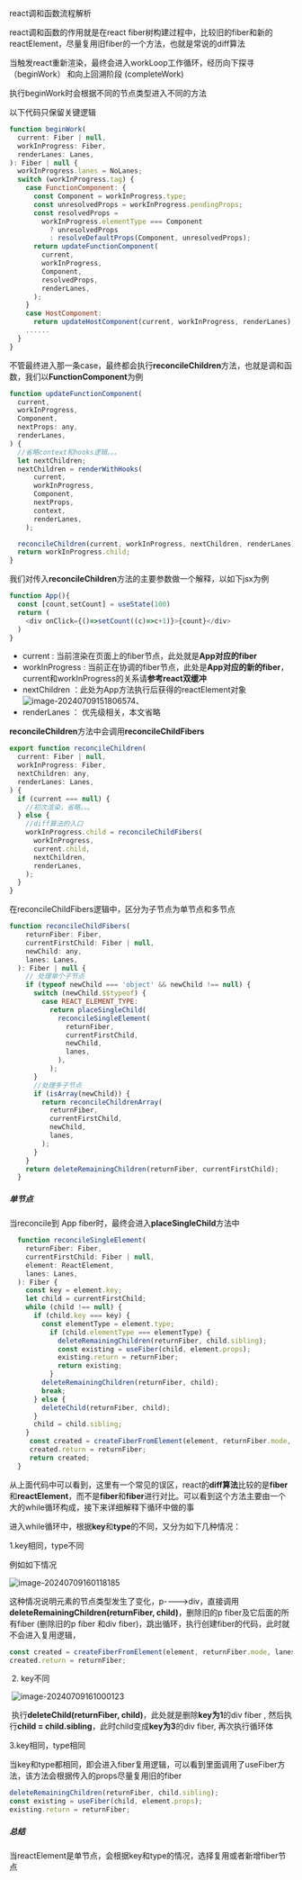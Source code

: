 react调和函数流程解析

react调和函数的作用就是在react fiber树构建过程中，比较旧的fiber和新的reactElement，尽量复用旧fiber的一个方法，也就是常说的diff算法



当触发react重新渲染，最终会进入workLoop工作循环，经历向下探寻（beginWork） 和向上回溯阶段 (completeWork)

执行beginWork时会根据不同的节点类型进入不同的方法

以下代码只保留关键逻辑

```javascript
function beginWork(
  current: Fiber | null,
  workInProgress: Fiber,
  renderLanes: Lanes,
): Fiber | null {
  workInProgress.lanes = NoLanes;
  switch (workInProgress.tag) {
    case FunctionComponent: {
      const Component = workInProgress.type;
      const unresolvedProps = workInProgress.pendingProps;
      const resolvedProps =
        workInProgress.elementType === Component
          ? unresolvedProps
          : resolveDefaultProps(Component, unresolvedProps);
      return updateFunctionComponent(
        current,
        workInProgress,
        Component,
        resolvedProps,
        renderLanes,
      );
    }
    case HostComponent:
      return updateHostComponent(current, workInProgress, renderLanes);
    ......      
  }
}
```

不管最终进入那一条case，最终都会执行**reconcileChildren**方法，也就是调和函数，我们以**FunctionComponent**为例

```js
function updateFunctionComponent(
  current,
  workInProgress,
  Component,
  nextProps: any,
  renderLanes,
) {
  //省略context和hooks逻辑。。。
  let nextChildren;
  nextChildren = renderWithHooks(
      current,
      workInProgress,
      Component,
      nextProps,
      context,
      renderLanes,
    );

  reconcileChildren(current, workInProgress, nextChildren, renderLanes);
  return workInProgress.child;
}
```

我们对传入**reconcileChildren**方法的主要参数做一个解释，以如下jsx为例

```js
function App(){
  const [count,setCount] = useState(100)
  return (
    <div onClick={()=>setCount((c)=>c+1)}>{count}</div>
  )
}
```

- current : 当前渲染在页面上的fiber节点，此处就是**App对应的fiber**
- workInProgress : 当前正在协调的fiber节点，此处是**App对应的新的fiber**，current和workInProgress的关系请**参考react双缓冲**
- nextChildren ：此处为App方法执行后获得的reactElement对象![image-20240709151806574](/images/image-20240709151806574.png)、
- renderLanes ： 优先级相关，本文省略



**reconcileChildren**方法中会调用**reconcileChildFibers**

```js
export function reconcileChildren(
  current: Fiber | null,
  workInProgress: Fiber,
  nextChildren: any,
  renderLanes: Lanes,
) {
  if (current === null) {
   	//初次渲染，省略。。。
  } else {
    //diff算法的入口
    workInProgress.child = reconcileChildFibers(
      workInProgress,
      current.child,
      nextChildren,
      renderLanes,
    );
  }
}
```

在reconcileChildFibers逻辑中，区分为子节点为单节点和多节点

```js
function reconcileChildFibers(
    returnFiber: Fiber,
    currentFirstChild: Fiber | null,
    newChild: any,
    lanes: Lanes,
  ): Fiber | null {
    // 处理单个子节点
    if (typeof newChild === 'object' && newChild !== null) {
      switch (newChild.$$typeof) {
        case REACT_ELEMENT_TYPE:
          return placeSingleChild(
            reconcileSingleElement(
              returnFiber,
              currentFirstChild,
              newChild,
              lanes,
            ),
          );
      }
      //处理多子节点
      if (isArray(newChild)) {
        return reconcileChildrenArray(
          returnFiber,
          currentFirstChild,
          newChild,
          lanes,
        );
      }
    }
    return deleteRemainingChildren(returnFiber, currentFirstChild);
  }
```

##### 单节点

当reconcile到 App fiber时，最终会进入**placeSingleChild**方法中

```js
  function reconcileSingleElement(
    returnFiber: Fiber,   
    currentFirstChild: Fiber | null, 
    element: ReactElement,
    lanes: Lanes,
  ): Fiber {
    const key = element.key;
    let child = currentFirstChild;
    while (child !== null) {
      if (child.key === key) {
        const elementType = element.type;
          if (child.elementType === elementType) {
            deleteRemainingChildren(returnFiber, child.sibling);
            const existing = useFiber(child, element.props);
            existing.return = returnFiber;
            return existing;
          }
        deleteRemainingChildren(returnFiber, child);
        break;
      } else {
        deleteChild(returnFiber, child);
      }
      child = child.sibling;
    }
     const created = createFiberFromElement(element, returnFiber.mode, lanes);
     created.return = returnFiber;
     return created;
  }
```

从上面代码中可以看到，这里有一个常见的误区，react的**diff算法**比较的是**fiber**和**reactElement**，而不是**fiber**和**fiber**进行对比。可以看到这个方法主要由一个大的while循环构成，接下来详细解释下循环中做的事

进入while循环中，根据**key**和**type**的不同，又分为如下几种情况：

1.key相同，type不同

例如如下情况

![image-20240709160118185](/images/1.png)

​	这种情况说明元素的节点类型发生了变化，p---->div，直接调用**deleteRemainingChildren(returnFiber, child)**，删除旧的p fiber及它后面的所有fiber (删除旧的p fiber 和div fiber)，跳出循环，执行创建fiber的代码，此时就不会进入复用逻辑，

```js
const created = createFiberFromElement(element, returnFiber.mode, lanes);
created.return = returnFiber;
```

​	2. key不同

​		![image-20240709161000123](/images/image-20240709161000123.png)

​	执行**deleteChild(returnFiber, child)**，此处就是删除**key为1**的div fiber , 然后执行**child = child.sibling**，此时child变成**key为3**的div fiber, 再次执行循环体

 3.key相同，type相同

​	当key和type都相同，即会进入fiber复用逻辑，可以看到里面调用了useFiber方法，该方法会根据传入的props尽量复用旧的fiber

```js
deleteRemainingChildren(returnFiber, child.sibling);
const existing = useFiber(child, element.props);
existing.return = returnFiber;
```

##### 总结

​	当reactElement是单节点，会根据key和type的情况，选择复用或者新增fiber节点



















































